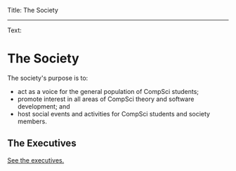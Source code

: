 Title: The Society

----

Text: 

# The Society


The society's purpose is to:

- act as a voice for the general population of CompSci students;
- promote interest in all areas of CompSci theory and software development; and
- host social events and activities for CompSci students and society members.

## The Executives

[See the executives.](the-society/executives)
